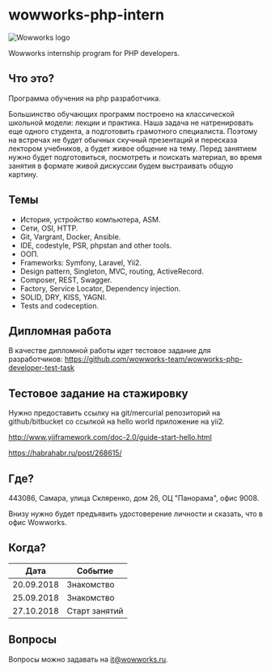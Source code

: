 # wowworks-php-intern
![Wowworks logo](https://wowworks.ru/image/logo-wowworks.svg)

Wowworks internship program for PHP developers.

## Что это?
Программа обучения на php разработчика.

Большинство обучающих программ построено на классической школьной модели: лекции и практика. Наша задача не натренировать еще одного студента, а подготовить грамотного специалиста. Поэтому на встречах не будет обычных скучный презентаций и пересказа лектором учебников, а будет живое общение на тему. Перед занятием нужно будет подготовиться, посмотреть и поискать материал, во время занятия в формате живой дискуссии будем выстраивать общую картину.

## Темы
* История, устройство компьютера, ASM.
* Сети, OSI, HTTP.
* Git, Vargrant, Docker, Ansible.
* IDE, codestyle, PSR, phpstan and other tools.
* ООП.
* Frameworks: Symfony, Laravel, Yii2.
* Design pattern, Singleton, MVC, routing, ActiveRecord.
* Composer, REST, Swagger.
* Factory, Service Locator, Dependency injection.
* SOLID, DRY, KISS, YAGNI.
* Tests and codeception.

## Дипломная работа
В качестве дипломной работы идет тестовое задание для разработчиков:
https://github.com/wowworks-team/wowworks-php-developer-test-task

## Тестовое задание на стажировку
Нужно предоставить ссылку на git/mercurial репозиторий на github/bitbucket со ссылкой на hello world приложение на yii2.

http://www.yiiframework.com/doc-2.0/guide-start-hello.html

https://habrahabr.ru/post/268615/

## Где?
443086, Самара, улица Скляренко, дом 26, ОЦ "Панорама", офис 9008.

Внизу нужно будет предъявить удостоверение личности и сказать, что в офис Wowworks.

## Когда?
| Дата       | Событие       |
| ---------- | ------------- |
| 20.09.2018 | Знакомство    |
| 25.09.2018 | Знакомство    |
| 27.10.2018 | Старт занятий |

## Вопросы
Вопросы можно задавать на it@wowworks.ru.
